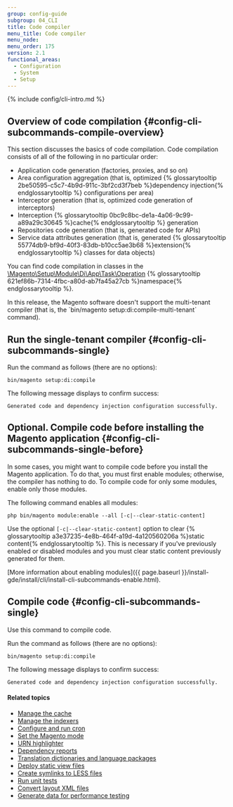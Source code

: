 ```yaml
---
group: config-guide
subgroup: 04_CLI
title: Code compiler
menu_title: Code compiler
menu_node:
menu_order: 175
version: 2.1
functional_areas:
  - Configuration
  - System
  - Setup
---
```


{% include config/cli-intro.md %}

## Overview of code compilation {#config-cli-subcommands-compile-overview}

This section discusses the basics of code compilation. Code compilation consists of all of the following in no particular order:

-   Application code generation (factories, proxies, and so on)
-   Area configuration aggregation (that is, optimized {% glossarytooltip 2be50595-c5c7-4b9d-911c-3bf2cd3f7beb %}dependency injection{% endglossarytooltip %} configurations per area)
-   Interceptor generation (that is, optimized code generation of interceptors)
-   Interception {% glossarytooltip 0bc9c8bc-de1a-4a06-9c99-a89a29c30645 %}cache{% endglossarytooltip %} generation
-   Repositories code generation (that is, generated code for APIs)
-   Service data attributes generation (that is, generated {% glossarytooltip 55774db9-bf9d-40f3-83db-b10cc5ae3b68 %}extension{% endglossarytooltip %} classes for data objects)

You can find code compilation in classes in the <a href="{{ site.mage2100url }}setup/src/Magento/Setup/Module/Di/App/Task/Operation" target="\_blank">\Magento\Setup\Module\Di\App\Task\Operation</a> {% glossarytooltip 621ef86b-7314-4fbc-a80d-ab7fa45a27cb %}namespace{% endglossarytooltip %}.

<div class="bs-callout bs-callout-warning" markdown="1">
In this release, the Magento software doesn't support the multi-tenant compiler (that is, the `bin/magento setup:di:compile-multi-tenant` command).
</div>

## Run the single-tenant compiler {#config-cli-subcommands-single}

Run the command as follows (there are no options):

	bin/magento setup:di:compile

The following message displays to confirm success:

	Generated code and dependency injection configuration successfully.

## Optional. Compile code before installing the Magento application {#config-cli-subcommands-single-before}

In some cases, you might want to compile code before you install the Magento application. To do that, you must first enable modules; otherwise, the compiler has nothing to do. To compile code for only some modules, enable only those modules.

The following command enables all modules:

	php bin/magento module:enable --all [-c|--clear-static-content]

Use the optional `[-c|--clear-static-content]` option to clear {% glossarytooltip a3e37235-4e8b-464f-a19d-4a120560206a %}static content{% endglossarytooltip %}. This is necessary if you've previously enabled or disabled modules and you must clear static content previously generated for them.

[More information about enabling modules]({{ page.baseurl }}/install-gde/install/cli/install-cli-subcommands-enable.html).

## Compile code {#config-cli-subcommands-single}

Use this command to compile code.

Run the command as follows (there are no options):

	bin/magento setup:di:compile

The following message displays to confirm success:

	Generated code and dependency injection configuration successfully.

#### Related topics

-   <a href="{{ site.gdeurl21 }}config-guide/cli/config-cli-subcommands-cache.html">Manage the cache</a>
-   <a href="{{ site.gdeurl21 }}config-guide/cli/config-cli-subcommands-index.html">Manage the indexers</a>
-   <a href="{{ site.gdeurl21 }}config-guide/cli/config-cli-subcommands-cron.html">Configure and run cron</a>
-   <a href="{{ site.gdeurl21 }}config-guide/cli/config-cli-subcommands-mode.html">Set the Magento mode</a>
-   <a href="{{ site.gdeurl21 }}config-guide/cli/config-cli-subcommands-urn.html">URN highlighter</a>
-   <a href="{{ site.gdeurl21 }}config-guide/cli/config-cli-subcommands-depen.html">Dependency reports</a>
-   <a href="{{ site.gdeurl21 }}config-guide/cli/config-cli-subcommands-i18n.html">Translation dictionaries and language packages</a>
-   <a href="{{ site.gdeurl21 }}config-guide/cli/config-cli-subcommands-static-view.html">Deploy static view files</a>
-   <a href="{{ site.gdeurl21 }}config-guide/cli/config-cli-subcommands-less-sass.html">Create symlinks to LESS files</a>
-   <a href="{{ site.gdeurl21 }}config-guide/cli/config-cli-subcommands-test.html">Run unit tests</a>
-   <a href="{{ site.gdeurl21 }}config-guide/cli/config-cli-subcommands-layout-xml.html">Convert layout XML files</a>
-   <a href="{{ site.gdeurl21 }}config-guide/cli/config-cli-subcommands-perf-data.html">Generate data for performance testing</a>
